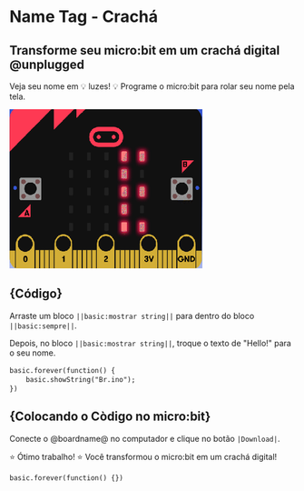 # Name Tag - Crachá

## Transforme seu micro:bit em um crachá digital @unplugged

Veja seu nome em 💡 luzes! 💡 Programe o micro:bit para rolar seu nome pela tela.

![Nome rolando nos LEDs](https://raw.githubusercontent.com/BrinoOficial/TutoriaisMakeCode/master/name-tag-menor.gif)

## {Código}

Arraste um bloco ``||basic:mostrar string||`` para dentro do bloco ``||basic:sempre||``. 

Depois, no bloco ``||basic:mostrar string||``, troque o texto de "Hello!" para o seu nome.

```blocks
basic.forever(function() {
    basic.showString("Br.ino");
})
```

## {Colocando o Còdigo no micro:bit}

Conecte o @boardname@ no computador e clique no botão ``|Download|``.

⭐ Ótimo trabalho! ⭐ Você transformou o micro:bit em um crachá digital!

```template
basic.forever(function() {})
```